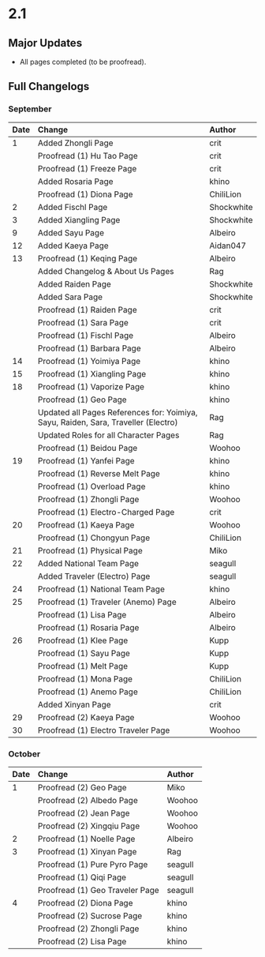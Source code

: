 # 2.1

## Major Updates

* All pages completed \(to be proofread\).

## Full Changelogs

### September

| Date | Change | Author |
| :--- | :--- | :--- |
| 1 | Added Zhongli Page | crit |
|  | Proofread \(1\) Hu Tao Page | crit |
|  | Proofread \(1\) Freeze Page | crit |
|  | Added Rosaria Page | khino |
|  | Proofread \(1\) Diona Page | ChiliLion |
| 2 | Added Fischl Page | Shockwhite |
| 3 | Added Xiangling Page | Shockwhite |
| 9 | Added Sayu Page | Albeiro |
| 12 | Added Kaeya Page | Aidan047 |
| 13 | Proofread \(1\) Keqing Page | Albeiro |
|  | Added Changelog & About Us Pages | Rag |
|  | Added Raiden Page | Shockwhite |
|  | Added Sara Page | Shockwhite |
|  | Proofread \(1\) Raiden Page | crit |
|  | Proofread \(1\) Sara Page | crit |
|  | Proofread \(1\) Fischl Page | Albeiro |
|  | Proofread \(1\) Barbara Page | Albeiro |
| 14 | Proofread \(1\) Yoimiya Page | khino |
| 15 | Proofread \(1\) Xiangling Page | khino |
| 18 | Proofread \(1\) Vaporize Page | khino |
|  | Proofread \(1\) Geo Page | khino |
|  | Updated all Pages References for: Yoimiya, Sayu, Raiden, Sara, Traveller \(Electro\) | Rag |
|  | Updated Roles for all Character Pages | Rag |
|  | Proofread \(1\) Beidou Page | Woohoo |
| 19 | Proofread \(1\) Yanfei Page | khino |
|  | Proofread \(1\) Reverse Melt Page | khino |
|  | Proofread \(1\) Overload Page | khino |
|  | Proofread \(1\) Zhongli Page | Woohoo |
|  | Proofread \(1\) Electro-Charged Page | crit |
| 20 | Proofread \(1\) Kaeya Page | Woohoo |
|  | Proofread \(1\) Chongyun Page | ChiliLion |
| 21 | Proofread \(1\) Physical Page | Miko |
| 22 | Added National Team Page | seagull |
|  | Added Traveler \(Electro\) Page | seagull |
| 24 | Proofread \(1\) National Team Page | khino |
| 25 | Proofread \(1\) Traveler \(Anemo\) Page | Albeiro |
|  | Proofread \(1\) Lisa Page | Albeiro |
|  | Proofread \(1\) Rosaria Page | Albeiro |
| 26 | Proofread \(1\) Klee Page | Kupp |
|  | Proofread \(1\) Sayu Page | Kupp |
|  | Proofread \(1\) Melt Page | Kupp |
|  | Proofread \(1\) Mona Page | ChiliLion |
|  | Proofread \(1\) Anemo Page | ChiliLion |
|  | Added Xinyan Page | crit |
| 29 | Proofread \(2\) Kaeya Page | Woohoo |
| 30 | Proofread \(1\) Electro Traveler Page | Woohoo |

### October

| Date | Change | Author |
| :--- | :--- | :--- |
| 1 | Proofread \(2\) Geo Page | Miko |
|  | Proofread \(2\) Albedo Page | Woohoo |
|  | Proofread \(2\) Jean Page | Woohoo |
|  | Proofread \(2\) Xingqiu Page | Woohoo |
| 2 | Proofread \(1\) Noelle Page | Albeiro |
| 3 | Proofread \(1\) Xinyan Page | Rag |
|  | Proofread \(1\) Pure Pyro Page | seagull |
|  | Proofread \(1\) Qiqi Page | seagull |
|  | Proofread \(1\) Geo Traveler Page | seagull |
| 4 | Proofread \(2\) Diona Page | khino |
|  | Proofread \(2\) Sucrose Page | khino |
|  | Proofread \(2\) Zhongli Page | khino |
|  | Proofread \(2\) Lisa Page | khino |



